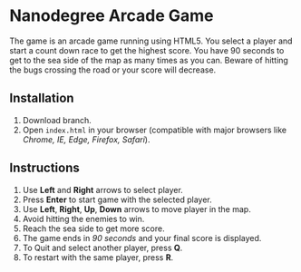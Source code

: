 # Nanodegree Arcade Game

The game is an arcade game running using HTML5. You select a player and start a count down race to get the highest score. You have 90 seconds to get to the sea side of the map as many times as you can. Beware of hitting the bugs crossing the road or your score will decrease.

## Installation
1. Download branch.
2. Open `index.html` in your browser (compatible with major browsers like _Chrome, IE, Edge, Firefox, Safari_).

## Instructions
1. Use **Left** and **Right** arrows to select player.
2. Press **Enter** to start game with the selected player.
3. Use **Left**, **Right**, **Up**, **Down** arrows to move player in the map.
4. Avoid hitting the enemies to win.
5. Reach the sea side to get more score.
6. The game ends in _90 seconds_ and your final score is displayed.
7. To Quit and select another player, press **Q**.
8. To restart with the same player, press **R**.

